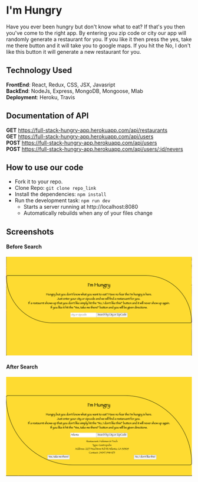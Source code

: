 # I'm Hungry
Have you ever been hungry but don't know what to eat? If that's you then you've come to the right app. By entering you zip code or city our app will randomly generate a restaurant for you. If you like it then press the yes, take me there button and it will take you to google maps. If you hit the No, I don't like this button it will generate a new restaurant for you.


## Technology Used
**FrontEnd**: React, Redux, CSS, JSX, Javasript<br/>
**BackEnd**: NodeJs, Express, MongoDB, Mongoose, Mlab <br/>
**Deployment**: Heroku, Travis  <br/>

## Documentation of API <br/>
**GET** https://full-stack-hungry-app.herokuapp.com/api/restaurants <br/>
**GET** https://full-stack-hungry-app.herokuapp.com/api/users <br/>
**POST** https://full-stack-hungry-app.herokuapp.com/api/users <br/>
**POST** https://full-stack-hungry-app.herokuapp.com/api/users/:id/nevers <br/>

## How to use our code <br/>
* Fork it to your repo.
* Clone Repo: `git clone repo_link`
* Install the dependencies: `npm install`
* Run the development task: `npm run dev`
    * Starts a server running at http://localhost:8080
    * Automatically rebuilds when any of your files change

## Screenshots <br/>

#### Before Search <br/>
![Before Entering Location](images/BeforeSearch.png "Before Search")<br/>

#### After Search <br/>
![After Entering Location](images/AfterSearch.png "After Search")<br/>

